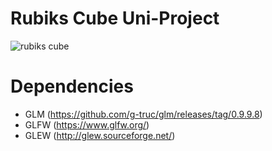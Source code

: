 # Rubiks Cube Uni-Project

![rubiks cube](https://user-images.githubusercontent.com/16962284/138983617-85993a89-256c-4b4b-bb90-be63d5c1232e.png)

# Dependencies
- GLM (https://github.com/g-truc/glm/releases/tag/0.9.9.8)
- GLFW (https://www.glfw.org/)
- GLEW (http://glew.sourceforge.net/)
